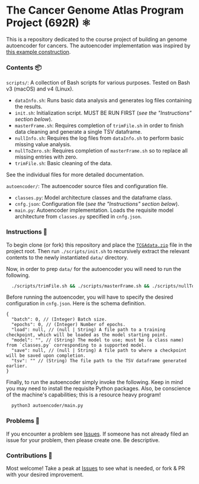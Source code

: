 # The Cancer Genome Atlas Program Project (692R) ⚛️
This is a repository dedicated to the course project of building an genome autoencoder for cancers. The autoencoder implementation was inspired by [this example
construction](https://medium.com/@afagarap/implementing-an-autoencoder-in-pytorch-19baa22647d1).

### Contents 📦
`scripts/`: A collection of Bash scripts for various purposes. Tested on Bash v3 (macOS) and v4 (Linux).
  * `dataInfo.sh`: Runs basic data analysis and generates log files containing the results.
  * `init.sh`: Initialization script. MUST BE RUN FIRST (*see the "Instructions" section below*).
  * `masterFrame.sh`: Requires completion of `trimFile.sh` in order to finish data cleaning and generate a single TSV dataframe.
  * `nullInfo.sh`: Requires the log files from `dataInfo.sh` to perform basic missing value analysis.
  * `nullToZero.sh`: Requires completion of `masterFrame.sh` so to replace all missing entries with zero.
  * `trimFile.sh`: Basic cleaning of the data.

See the individual files for more detailed documentation.

`autoencoder/`: The autoencoder source files and configuration file.
  * `classes.py`: Model architecture classes and the dataframe class.
  * `cnfg.json`: Configuration file (*see the "Instructions" section below*).
  * `main.py`: Autoencoder implementation. Loads the requisite model architecture from `classes.py` specified in `cnfg.json`.

### Instructions 📝
To begin clone (or fork) this repository and place the [`TCGAdata.zip`](https://drive.google.com/file/d/1MrVIvK89_hbM9v5WwjBPHlqR2B-wrrxZ) file in the project root. Then run `./scripts/init.sh` to recursively extract the relevant contents to the newly instantiated `data/` directory.

Now, in order to prep `data/` for the autoencoder you will need to run the following.
```sh
  ./scripts/trimFile.sh && ./scripts/masterFrame.sh && ./scripts/nullToZero.sh
```
Before running the autoencoder, you will have to specify the desired configuration in `cnfg.json`. Here is the schema definition.
```
{
  "batch": 0, // (Integer) Batch size.
  "epochs": 0, // (Integer) Number of epochs.
  "load": null, // (null | String) A file path to a training checkpoint, which will be loaded as the model starting point.
  "model": "", // (String) The model to use; must be (a class name) from `classes.py` corresponding to a supported model.
  "save": null, // (null | String) A file path to where a checkpoint will be saved upon completion.
  "tsv": "" // (String) The file path to the TSV dataframe generated earlier.
}
```
Finally, to run the autoencoder simply invoke the following. Keep in mind you may need to install the requisite Python packages. Also, be conscience of the machine's capabilities; this is a resource heavy program!

```sh
  python3 autoencoder/main.py
```

### Problems 🔴
If you encounter a problem see [Issues](../../issues). If someone has not already filed an issue for your problem, then please create one. Be descriptive.

### Contributions 👥
Most welcome! Take a peak at [Issues](../../issues) to see what is needed, or fork & PR with your desired improvement.
